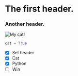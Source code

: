 # The first header.
### Another header.

![My cat!](https://github.com/ifazelya/skills-communicate-using-markdown/assets/93406749/dc788e11-9b8a-4266-b4db-151dfe60629c)

``` python
cat = True
```

- [x] Set header
- [x] Cat
- [x] Python
- [ ] Win
